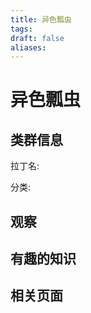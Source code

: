 ```yaml
---
title: 异色瓢虫
tags: 
draft: false
aliases:
---
```

# 异色瓢虫

## 类群信息

拉丁名: 

分类:

## 观察

## 有趣的知识

## 相关页面

